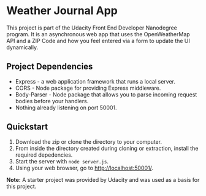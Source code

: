 # Weather Journal App

This project is part of the Udacity Front End Developer Nanodegree program.  It is an asynchronous web app that uses the OpenWeatherMap API and a ZIP Code and how you feel entered via a form to update the UI dynamically.

## Project Dependencies

* Express - a web application framework that runs a local server.
* CORS - Node package for providing Express middleware.
* Body-Parser - Node package that allows you to parse incoming request bodies before your handlers.
* Nothing already listening on port 50001.

## Quickstart

1. Download the zip or clone the directory to your computer.  
2. From inside the directory created during cloning or extraction, install the required depedencies.
3. Start the server with `node server.js`.
4. Using your web browser, go to <http://localhost:50001/>.

**Note:**  A starter project was provided by Udacity and was used as a basis for this project.